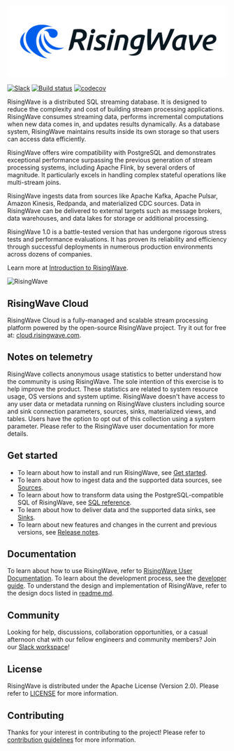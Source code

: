 <p align="center">
  <picture>
    <source srcset=".github/RisingWave-logo-dark.svg" width="500px" media="(prefers-color-scheme: dark)">
    <img src=".github/RisingWave-logo-light.svg" width="500px">
  </picture>
</p>

[![Slack](https://badgen.net/badge/Slack/Join%20RisingWave/0abd59?icon=slack)](https://risingwave.com/slack)
[![Build status](https://badge.buildkite.com/9394d2bca0f87e2e97aa78b25f765c92d4207c0b65e7f6648f.svg)](https://buildkite.com/risingwavelabs/main)
[![codecov](https://codecov.io/gh/risingwavelabs/risingwave/branch/main/graph/badge.svg?token=EB44K9K38B)](https://codecov.io/gh/risingwavelabs/risingwave)

RisingWave is a distributed SQL streaming database. It is designed to reduce the complexity and cost of building stream processing applications. RisingWave consumes streaming data, performs incremental computations when new data comes in, and updates results dynamically. As a database system, RisingWave maintains results inside its own storage so that users can access data efficiently.

RisingWave offers wire compatibility with PostgreSQL and demonstrates exceptional performance surpassing the previous generation of stream processing systems, including Apache Flink, by several orders of magnitude.
It particularly excels in handling complex stateful operations like multi-stream joins.

RisingWave ingests data from sources like Apache Kafka, Apache Pulsar, Amazon Kinesis, Redpanda, and materialized CDC sources. Data in RisingWave can be delivered to external targets such as message brokers, data warehouses, and data lakes for storage or additional processing.

RisingWave 1.0 is a battle-tested version that has undergone rigorous stress tests and performance evaluations. It has proven its reliability and efficiency through successful deployments in numerous production environments across dozens of companies.

Learn more at [Introduction to RisingWave](https://docs.risingwave.com/docs/current/intro/).

![RisingWave](https://github.com/risingwavelabs/risingwave-docs/blob/0f7e1302b22493ba3c1c48e78810750ce9a5ff42/docs/images/archi_simple.png)


## RisingWave Cloud

RisingWave Cloud is a fully-managed and scalable stream processing platform powered by the open-source RisingWave project. Try it out for free at: [cloud.risingwave.com](https://cloud.risingwave.com).

## Notes on telemetry

RisingWave collects anonymous usage statistics to better understand how the community is using RisingWave. The sole intention of this exercise is to help improve the product. These statistics are related to system resource usage, OS versions and system uptime. RisingWave doesn't have access to any user data or metadata running on RisingWave clusters including source and sink connection parameters, sources, sinks, materialized views, and tables. Users have the option to opt out of this collection using a system parameter. Please refer to the RisingWave user documentation for more details.

## Get started

- To learn about how to install and run RisingWave, see [Get started](https://docs.risingwave.com/docs/current/get-started/).
- To learn about how to ingest data and the supported data sources, see [Sources](https://docs.risingwave.com/docs/current/data-ingestion/).
- To learn about how to transform data using the PostgreSQL-compatible SQL of RisingWave, see [SQL reference](https://docs.risingwave.com/docs/current/sql-references/).
- To learn about how to deliver data and the supported data sinks, see [Sinks](https://docs.risingwave.com/docs/current/data-delivery/).
- To learn about new features and changes in the current and previous versions, see [Release notes](https://docs.risingwave.com/release-notes/).

## Documentation

To learn about how to use RisingWave, refer to [RisingWave User Documentation](https://docs.risingwave.com/). To learn about the development process, see the [developer guide](docs/developer-guide.md). To understand the design and implementation of RisingWave, refer to the design docs listed in [readme.md](docs/README.md).

## Community

Looking for help, discussions, collaboration opportunities, or a casual afternoon chat with our fellow engineers and community members? Join our [Slack workspace](https://risingwave.com/slack)!

## License

RisingWave is distributed under the Apache License (Version 2.0). Please refer to [LICENSE](LICENSE) for more information.

## Contributing

Thanks for your interest in contributing to the project! Please refer to [contribution guidelines](CONTRIBUTING.md) for more information.
